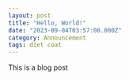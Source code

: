 ```yaml
---
layout: post
title: "Hello, World!"
date: "2023-09-04T03:57:00.000Z"
category: Announcement
tags: diet coat
---
```


This is a blog post

